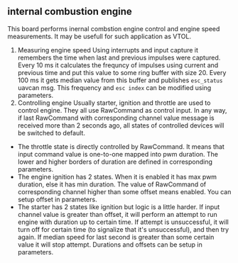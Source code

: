 ## internal combustion engine

This board performs inernal combstion engine control and engine speed measurements. It may be usefull for such application as VTOL.

1. Measuring engine speed
Using interrupts and input capture it remembers the time when last and previous impulses were captured.
Every 10 ms it calculates the frequncy of impulses using current and previous time and put this value to some ring buffer with size 20.
Every 100 ms it gets median value from this buffer and publishes `esc_status` uavcan msg. This frequency and `esc index` can be modified using parameters.
2. Controlling engine
Usually starter, ignition and throttle are used to control engine. They all use RawCommand as control input. In any way, if last RawCommand with corresponding channel value message is received more than 2 seconds ago, all states of controlled devices will be switched to default.
- The throttle state is directly controlled by RawCommand. It means that input command value is one-to-one mapped into pwm duration. The lower and higher borders of duration are defined in corresponding parameters.
- The engine ignition has 2 states. When it is enabled it has max pwm duration, else it has min duration. The value of RawCommand of corresponding channel higher than some offset means enabled. You can setup offset in parameters.
- The starter has 2 states like ignition but logic is a little harder. If input channel value is greater than offset, it will perform an attempt to run engine with duration up to certain time. If attempt is unsuccessful, it will turn off for certain time (to signalize that it's unsuccessful), and then try again. If median speed for last second is greater than some certain value it will stop attempt. Durations and offsets can be setup in parameters.